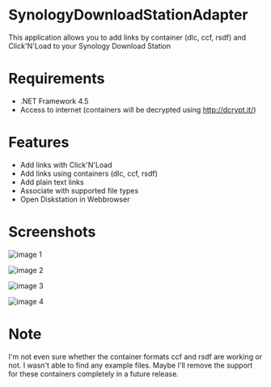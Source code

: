SynologyDownloadStationAdapter
==============================
This application allows you to add links by container (dlc, ccf, rsdf) and Click'N'Load to your Synology Download Station

Requirements
==============================
* .NET Framework 4.5
* Access to internet (containers will be decrypted using http://dcrypt.it/)

Features
==============================
* Add links with Click'N'Load
* Add links using containers (dlc, ccf, rsdf)
* Add plain text links
* Associate with supported file types
* Open Diskstation in Webbrowser

Screenshots
==============================
![image 1](https://cloud.githubusercontent.com/assets/9296618/5097034/7a7d266a-6f77-11e4-87d4-49be4c6de3e2.png)

![image 2](https://cloud.githubusercontent.com/assets/9296618/5097037/7a838c94-6f77-11e4-9122-f77b4afd07a7.png)

![image 3](https://cloud.githubusercontent.com/assets/9296618/5097035/7a7f1ff6-6f77-11e4-833e-bbb59131c148.png)

![image 4](https://cloud.githubusercontent.com/assets/9296618/5097036/7a823038-6f77-11e4-9879-be05a9784b78.png)

Note
==============================
I'm not even sure whether the container formats ccf and rsdf are working or not. I wasn't able to find any example files. Maybe I'll remove the support for these containers completely in a future release.
